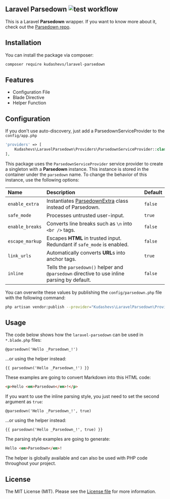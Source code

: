 ## Laravel Parsedown ![test workflow](https://github.com/kudashevs/laravel-parsedown/actions/workflows/run-tests.yml/badge.svg)

This is a Laravel **Parsedown** wrapper. If you want to know more about it, check out the [Parsedown repo](https://github.com/erusev/parsedown).


## Installation

You can install the package via composer:

```bash
composer require kudashevs/laravel-parsedown
```


## Features

* Configuration File
* Blade Directive
* Helper Function


## Configuration

If you don't use auto-discovery, just add a ParsedownServiceProvider to the `config/app.php`
```php
'providers' => [
    Kudashevs\LaravelParsedown\Providers\ParsedownServiceProvider::class,
],
```

This package uses the `ParsedownServiceProvider` service provider to create a singleton with a **Parsedown** instance. This
instance is stored in the container under the `parsedown` name. To change the behavior of this instance, use the following options:

| Name             | Description                                                                                          | Default |
|:-----------------|:-----------------------------------------------------------------------------------------------------|:--------|
| `enable_extra`   | Instantiates [ParsedownExtra](https://github.com/erusev/parsedown-extra) class instead of Parsedown. | `false` |
| `safe_mode`      | Processes untrusted user-input.                                                                      | `true`  |
| `enable_breaks`  | Converts line breaks such as `\n` into `<br />` tags.                                                | `false` |
| `escape_markup`  | Escapes **HTML** in trusted input. Redundant if `safe_mode` is enabled.                              | `false` |
| `link_urls`      | Automatically converts **URL**s into anchor tags.                                                    | `true`  |
| `inline`         | Tells the `parsedown()` helper and `@parsedown` directive to use inline parsing by default.          | `false` |

You can overwrite these values by publishing the `config/parsedown.php` file with the following command:
```bash
php artisan vendor:publish --provider="Kudashevs\LaravelParsedown\Providers\ParsedownServiceProvider"
```


## Usage

The code below shows how the `laravel-parsedown` can be used in `*.blade.php` files:
```blade
@parsedown('Hello _Parsedown_!')
```
...or using the helper instead:
```blade
{{ parsedown('Hello _Parsedown_!') }}
```

These examples are going to convert Markdown into this HTML code:
```html
<p>Hello <em>Parsedown</em>!</p>
```

If you want to use the inline parsing style, you just need to set the second argument as `true`:
```blade
@parsedown('Hello _Parsedown_!', true)
```
...or using the helper instead:
```blade
{{ parsedown('Hello _Parsedown_!', true) }}
```

The parsing style examples are going to generate:
```html
Hello <em>Parsedown</em>!
```

The helper is globally available and can also be used with PHP code throughout your project.


## License

The MIT License (MIT). Please see the [License file](LICENSE.md) for more information.